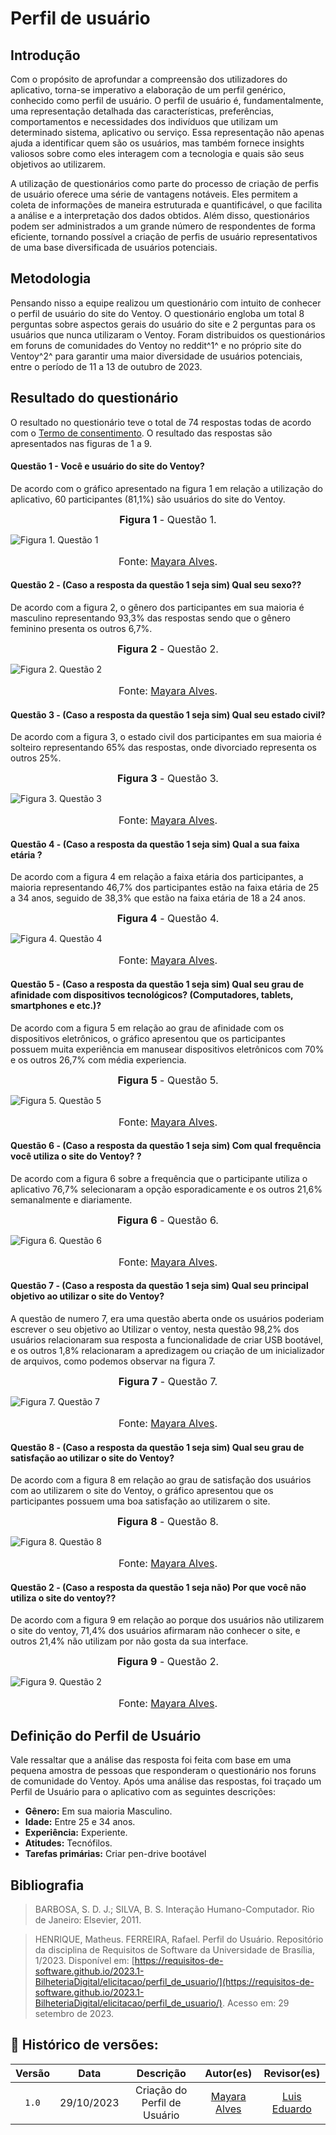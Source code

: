 # Perfil de usuário 

## Introdução 
Com o propósito de aprofundar a compreensão dos utilizadores do aplicativo, torna-se imperativo a elaboração de um perfil genérico, conhecido como perfil de usuário. 
O perfil de usuário é, fundamentalmente, uma representação detalhada das características, preferências, comportamentos e necessidades dos indivíduos que utilizam um determinado sistema, aplicativo ou serviço.
Essa representação não apenas ajuda a identificar quem são os usuários, mas também fornece insights valiosos sobre como eles interagem com a tecnologia e quais são seus objetivos ao utilizarem.

A utilização de questionários como parte do processo de criação de perfis de usuário oferece uma série de vantagens notáveis. Eles permitem a coleta de informações de maneira 
estruturada e quantificável, o que facilita a análise e a interpretação dos dados obtidos. Além disso, questionários podem ser administrados a um grande número de respondentes
de forma eficiente, tornando possível a criação de perfis de usuário representativos de uma base diversificada de usuários potenciais. 

## Metodologia 
Pensando nisso a equipe realizou um questionário com intuito de conhecer o perfil de usuário do site do Ventoy. O questionário engloba um total 8 perguntas sobre aspectos gerais do 
usuário do site e 2 perguntas para os usuários que nunca utilizaram o Ventoy. Foram distribuidos os questionários em foruns de comunidades do Ventoy no reddit^1^ e no próprio site do Ventoy^2^ para garantir uma maior diversidade de usuários potenciais, entre o período de 11 a 13 de outubro de 2023. 

## Resultado do questionário 
O resultado no questionário teve o total de 74 respostas todas de acordo com o [Termo de consentimento](termoConsertimento.pdf). O resultado das respostas são apresentados nas figuras de 1 a 9.

#### Questão 1 - Você e usuário do site do Ventoy?
De acordo com o gráfico apresentado na figura 1 em relação a utilização do aplicativo, 60 participantes (81,1%) são usuários do site do Ventoy.


<font size="3"><p style="text-align: center">**Figura 1** - Questão 1.</p></font>
![Figura 1. Questão 1](../assets/Grafico-1.PNG)
<font size="3"><p style="text-align: center">Fonte: [Mayara Alves](https://github.com/Mayara-tech).</p></font>

#### Questão 2 - (Caso a resposta da questão 1 seja sim) Qual seu sexo??
De acordo com a figura 2, o gênero dos participantes em sua maioria é masculino representando 93,3% das respostas sendo que o gênero feminino presenta os outros 6,7%.


<font size="3"><p style="text-align: center">**Figura 2** - Questão 2.</p></font>
![Figura 2. Questão 2](../assets/Grafico-2.PNG)
<font size="3"><p style="text-align: center">Fonte: [Mayara Alves](https://github.com/Mayara-tech).</p></font>

#### Questão 3 - (Caso a resposta da questão 1 seja sim) Qual seu estado civil?
De acordo com a figura 3, o estado civil dos participantes em sua maioria é solteiro representando 65% das respostas, onde divorciado representa os outros 25%.


<font size="3"><p style="text-align: center">**Figura 3** - Questão 3.</p></font>
![Figura 3. Questão 3](../assets/Grafico-3.PNG)
<font size="3"><p style="text-align: center">Fonte: [Mayara Alves](https://github.com/Mayara-tech).</p></font>

#### Questão 4 - (Caso a resposta da questão 1 seja sim) Qual a sua faixa etária ?
De acordo com a figura 4 em relação a faixa etária dos participantes, a maioria representando 46,7% dos participantes estão na faixa etária de 25 a 34 anos, seguido de 38,3% que estão na faixa etária de 18 a 24 anos.

<font size="3"><p style="text-align: center">**Figura 4** - Questão 4.</p></font>
![Figura 4. Questão 4](../assets/Grafico-4.PNG)
<font size="3"><p style="text-align: center">Fonte: [Mayara Alves](https://github.com/Mayara-tech).</p></font>

#### Questão 5 - (Caso a resposta da questão 1 seja sim) Qual seu grau de afinidade com dispositivos tecnológicos? (Computadores, tablets, smartphones e etc.)?
De acordo com a figura 5 em relação ao grau de afinidade com os dispositivos eletrônicos, o gráfico apresentou que os participantes possuem muita experiência em manusear dispositivos eletrônicos com 70% e os outros 26,7% com média experiencia.

<font size="3"><p style="text-align: center">**Figura 5** - Questão 5.</p></font>
![Figura 5. Questão 5](../assets/Grafico-5.PNG)
<font size="3"><p style="text-align: center">Fonte: [Mayara Alves](https://github.com/Mayara-tech).</p></font>

#### Questão 6 - (Caso a resposta da questão 1 seja sim) Com qual frequência você utiliza o site do Ventoy? ?
De acordo com a figura 6 sobre a frequência que o participante utiliza o aplicativo 76,7% selecionaram a opção esporadicamente e os outros 21,6% semanalmente e diariamente.

<font size="3"><p style="text-align: center">**Figura 6** - Questão 6.</p></font>
![Figura 6. Questão 6](../assets/Grafico-6.PNG)
<font size="3"><p style="text-align: center">Fonte: [Mayara Alves](https://github.com/Mayara-tech).</p></font>

#### Questão 7 - (Caso a resposta da questão 1 seja sim) Qual seu principal objetivo ao utilizar o site do Ventoy?
A questão de numero 7, era uma questão aberta onde os usuários poderiam escrever o seu objetivo ao Utilizar o ventoy, nesta questão 98,2% dos usuários relacionaram sua resposta a funcionalidade de criar USB bootável, e os outros 1,8% relacionaram a apredizagem ou criação de um inicializador de arquivos, como podemos observar na figura 7.

<font size="3"><p style="text-align: center">**Figura 7** - Questão 7.</p></font>
![Figura 7. Questão 7](../assets/Grafico-7.PNG)
<font size="3"><p style="text-align: center">Fonte: [Mayara Alves](https://github.com/Mayara-tech).</p></font>

#### Questão 8 - (Caso a resposta da questão 1 seja sim) Qual seu grau de satisfação ao utilizar o site do Ventoy?
De acordo com a figura 8 em relação ao grau de satisfação dos usuários com ao utilizarem o site do Ventoy, o gráfico apresentou que os participantes possuem uma boa satisfação ao utilizarem o site. 

<font size="3"><p style="text-align: center">**Figura 8** - Questão 8.</p></font>
![Figura 8. Questão 8](../assets/Grafico-8.PNG)
<font size="3"><p style="text-align: center">Fonte: [Mayara Alves](https://github.com/Mayara-tech).</p></font>

#### Questão 2 - (Caso a resposta da questão 1 seja não) Por que você não utiliza o site do ventoy??
De acordo com a figura 9 em relação ao porque dos usuários não utilizarem o site do ventoy, 71,4% dos usuários afirmaram não conhecer o site, e outros 21,4% não utilizam por não gosta da sua interface.

<font size="3"><p style="text-align: center">**Figura 9** - Questão 2.</p></font>
![Figura 9. Questão 2](../assets/Grafico-9.PNG)
<font size="3"><p style="text-align: center">Fonte: [Mayara Alves](https://github.com/Mayara-tech).</p></font>

## Definição do Perfil de Usuário

Vale ressaltar que a análise das resposta foi feita com base em uma pequena amostra de pessoas que responderam o questionário nos foruns de comunidade do Ventoy.
Após uma análise das respostas, foi traçado um Perfil de Usuário para o aplicativo com as seguintes descrições:

- **Gênero:** Em sua maioria Masculino.
- **Idade:** Entre 25 e 34 anos.
- **Experiência:** Experiente.
- **Atitudes:** Tecnófilos.
- **Tarefas primárias:** Criar pen-drive bootável


## Bibliografia
> BARBOSA, S. D. J.; SILVA, B. S. Interação Humano-Computador. Rio de Janeiro: Elsevier, 2011.

> HENRIQUE, Matheus. FERREIRA, Rafael. Perfil do Usuário. Repositório da disciplina de Requisitos de Software da Universidade de Brasília, 1/2023. Disponível em: [https://requisitos-de-software.github.io/2023.1-BilheteriaDigital/elicitacao/perfil_de_usuario/](https://requisitos-de-software.github.io/2023.1-BilheteriaDigital/elicitacao/perfil_de_usuario/). Acesso em: 29 setembro de 2023.

## 📑 Histórico de versões:

 Versão  |    Data    |                        Descrição                        |                                             Autor(es)                                             |                  Revisor(es)                   
 :-----: | :--------: | :-----------------------------------------------------: | :-----------------------------------------------------------------------------------------------: | :--------------------------------------------: 
  `1.0`  | 29/10/2023 |            Criação do Perfil de Usuário           | [Mayara Alves](https://github.com/Mayara-tech) | [Luis Eduardo](https://github.com/LuisMiranda10)
  
